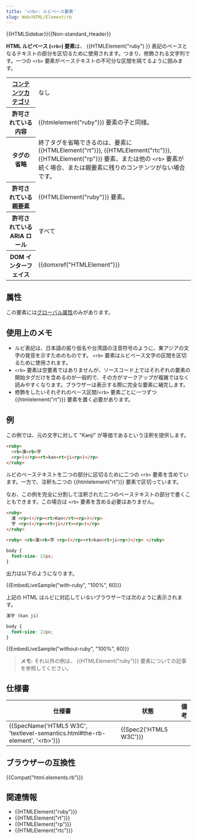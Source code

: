 ```yaml
---
title: '<rb>: ルビベース要素'
slug: Web/HTML/Element/rb
---
```


{{HTMLSidebar}}{{Non-standard_Header}}

**HTML ルビベース (`<rb>`) 要素**は、 {{HTMLElement("ruby") }} 表記のベースとなるテキストの部分を区切るために使用されます。つまり、修飾される文字列です。一つの `<rb>` 要素がベーステキストの不可分な区間を隔てるように囲みます。

<table class="properties">
  <tbody>
    <tr>
      <th scope="row">
        <a href="/ja/docs/Web/HTML/Content_categories">コンテンツカテゴリ</a>
      </th>
      <td>なし</td>
    </tr>
    <tr>
      <th scope="row">許可されている内容</th>
      <td>{{htmlelement("ruby")}} 要素の子と同様。</td>
    </tr>
    <tr>
      <th scope="row">タグの省略</th>
      <td>
        終了タグを省略できるのは、要素に {{HTMLElement("rt")}},
        {{HTMLElement("rtc")}}, {{HTMLElement("rp")}}
        要素、または他の
        <code>&#x3C;rb></code>
        要素が続く場合、または親要素に残りのコンテンツがない場合です。
      </td>
    </tr>
    <tr>
      <th scope="row">許可されている親要素</th>
      <td>{{HTMLElement("ruby")}} 要素。</td>
    </tr>
    <tr>
      <th scope="row">許可されている ARIA ロール</th>
      <td>すべて</td>
    </tr>
    <tr>
      <th scope="row">DOM インターフェイス</th>
      <td>{{domxref("HTMLElement")}}</td>
    </tr>
  </tbody>
</table>

## 属性

この要素には[グローバル属性](/ja/docs/Web/HTML/Global_attributes)のみがあります。

## 使用上のメモ

- ルビ表記は、日本語の振り仮名や台湾語の注音符号のように、東アジアの文字の発音を示すためのものです。 `<rb>` 要素はルビベース文字の区間を区切るために使用されます。
- `<rb>` 要素は空要素ではありませんが、ソースコード上ではそれぞれの要素の開始タグだけを含めるのが一般的で、その方がマークアップが複雑ではなく読みやすくなります。ブラウザーは表示する際に完全な要素に補完します。
- 修飾をしたいそれぞれのベース区間/`<rb>` 要素ごとに一つずつ {{htmlelement("rt")}} 要素を置く必要があります。

## 例

この例では、元の文字に対して "Kanji" が等価であるという注釈を提供します。

```html
<ruby>
  <rb>漢<rb>字
  <rp>(</rp><rt>kan<rt>ji<rp>)</rp>
</ruby>
```

ルビのベーステキストを二つの部分に区切るために二つの `<rb>` 要素を含めています。一方で、注釈も二つの {{htmlelement("rt")}} 要素で区切っています。

なお、この例を完全に分割して注釈された二つのベーステキストの部分で書くこともできます。この場合は `<rb>` 要素を含める必要はありません。

```html
<ruby>
  漢 <rp>(</rp><rt>Kan</rt><rp>)</rp>
  字 <rp>(</rp><rt>ji</rt><rp>)</rp>
</ruby>
```

```html hidden
<ruby> <rb>漢<rb>字 <rp>(</rp><rt>kan<rt>ji<rp>)</rp> </ruby>
```

```css
body {
  font-size: 22px;
}
```

出力は以下のようになります。

{{EmbedLiveSample("with-ruby", "100%", 60)}}

上記の HTML はルビに対応して*いない*ブラウザーでは次のように表示されます。

```html hidden
漢字 (kan ji)
```

```css hidden
body {
  font-size: 22px;
}
```

{{EmbedLiveSample("without-ruby", "100%", 60)}}

> **メモ:** それ以外の例は、 {{HTMLElement("ruby")}} 要素についての記事を参照してください。

## 仕様書

| 仕様書                                                                                                       | 状態                         | 備考 |
| ------------------------------------------------------------------------------------------------------------ | ---------------------------- | ---- |
| {{SpecName('HTML5 W3C', 'textlevel-semantics.html#the-rb-element', '&lt;rb&gt;')}} | {{Spec2('HTML5 W3C')}} |      |

## ブラウザーの互換性

{{Compat("html.elements.rb")}}

## 関連情報

- {{HTMLElement("ruby")}}
- {{HTMLElement("rt")}}
- {{HTMLElement("rp")}}
- {{HTMLElement("rtc")}}
